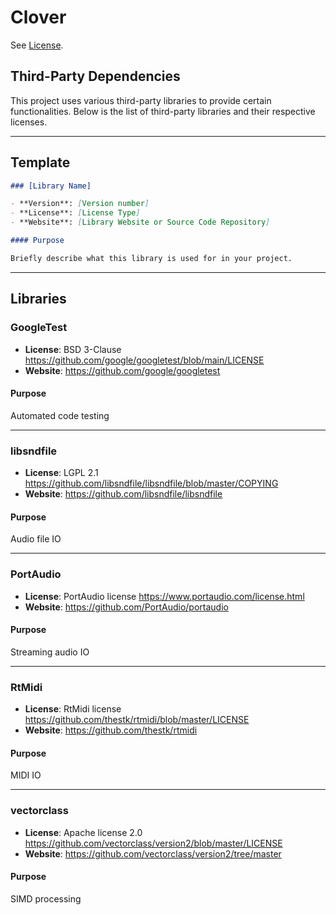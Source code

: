 # Clover

See [License](./LICENSE.TXT).

## Third-Party Dependencies

This project uses various third-party libraries to provide certain functionalities. Below is the list of third-party libraries and their respective licenses.

--------------------------------

## Template

``` md
### [Library Name]

- **Version**: [Version number]
- **License**: [License Type]
- **Website**: [Library Website or Source Code Repository]

#### Purpose

Briefly describe what this library is used for in your project.
```

--------------------------------

## Libraries

### GoogleTest

- **License**: BSD 3-Clause https://github.com/google/googletest/blob/main/LICENSE
- **Website**: https://github.com/google/googletest

#### Purpose

Automated code testing

---

### libsndfile

- **License**: LGPL 2.1 https://github.com/libsndfile/libsndfile/blob/master/COPYING
- **Website**: https://github.com/libsndfile/libsndfile

#### Purpose

Audio file IO

---

### PortAudio

- **License**: PortAudio license https://www.portaudio.com/license.html
- **Website**: https://github.com/PortAudio/portaudio

#### Purpose

Streaming audio IO

---

### RtMidi

- **License**: RtMidi license https://github.com/thestk/rtmidi/blob/master/LICENSE
- **Website**: https://github.com/thestk/rtmidi

#### Purpose

MIDI IO

--- 

### vectorclass

- **License**: Apache license 2.0 https://github.com/vectorclass/version2/blob/master/LICENSE
- **Website**: https://github.com/vectorclass/version2/tree/master

#### Purpose

SIMD processing